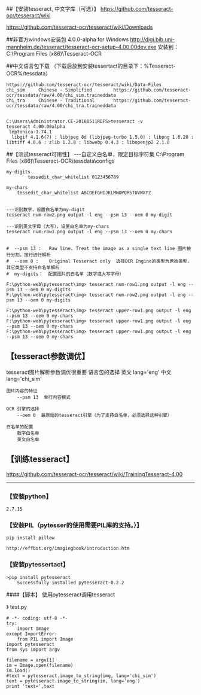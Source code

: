 ##【安装tesseract, 中文字库（可选）】
https://github.com/tesseract-ocr/tesseract/wiki

https://github.com/tesseract-ocr/tesseract/wiki/Downloads

##非官方windows安装包 4.0.0-alpha for Windows
    http://digi.bib.uni-mannheim.de/tesseract/tesseract-ocr-setup-4.00.00dev.exe
    安装到：C:\Program Files (x86)\Tesseract-OCR
    

##中文语言包下载
（下载后放到安装tessertact的目录下：%Tesseract-OCR%/tessdata）

    https://github.com/tesseract-ocr/tesseract/wiki/Data-Files
    chi_sim     Chinese - Simplified        https://github.com/tesseract-ocr/tessdata/raw/4.00/chi_sim.traineddata
    chi_tra     Chinese - Traditional       https://github.com/tesseract-ocr/tessdata/raw/4.00/chi_tra.traineddata
    

	C:\Users\Administrator.CE-20160511RDFS>tesseract -v
	tesseract 4.00.00alpha
	 leptonica-1.74.1
	  libgif 4.1.6(?) : libjpeg 8d (libjpeg-turbo 1.5.0) : libpng 1.6.20 : libtiff 4.0.6 : zlib 1.2.8 : libwebp 0.4.3 : libopenjp2 2.1.0    
  
  
 

##【测试tesseract可用性】
	---自定义白名单，限定目标字符集
	C:\Program Files (x86)\Tesseract-OCR\tessdata\configs
    
    my-digits
            tessedit_char_whitelist 0123456789
            
    my-chars    
        tessedit_char_whitelist ABCDEFGHIJKLMNOPQRSTUVWXYZ

        
	---识别数字，设置白名单为my-digit
    tesseract num-row2.png output -l eng --psm 13 --oem 0 my-digit

	---识别英文字母（大写），设置白名单为my-chars
    tesseract num-row1.png output -l eng --psm 13 --oem 0 my-chars


	#  --psm 13 :   Raw line. Treat the image as a single text line 图片按行分割，按行进行解析
	#  --oem 0 :    Original Tesseract only  选择OCR Engine的类型为原始类型，其它类型不支持白名单解析
	#  my-digits：  配置图片的白名单（数字或大写字母）

	F:\python-web\pytesseract\img> tesseract num-row1.png output -l eng --psm 13 --oem 0 my-digits
	F:\python-web\pytesseract\img> tesseract num-row2.png output -l eng --psm 13 --oem 0 my-digits

	F:\python-web\pytesseract\img> tesseract upper-row1.png output -l eng --psm 13 --oem 0 my-chars
	F:\python-web\pytesseract\img> tesseract upper-row1.png output -l eng --psm 13 --oem 0 my-chars
	F:\python-web\pytesseract\img> tesseract upper-row1.png output -l eng --psm 13 --oem 0 my-chars

## 【tesseract参数调优】
tesseract图片解析参数调优很重要
    语言包的选择
        英文 lang='eng'
        中文 lang='chi_sim'
    
    图片内容的特征
        --psm 13  单行内容模式
    
    OCR 引擎的选择
        --oem 0  最原始的tesseract引擎（为了支持白名单，必须选择这种引擎）
        
    白名单的配置
        数字白名单
        英文白名单


## 【训练tesseract】
https://github.com/tesseract-ocr/tesseract/wiki/TrainingTesseract-4.00  
      
----------------------------------------------------------
### 【安装python】
    2.7.15
    
### 【安装PIL（pytesser的使用需要PIL库的支持。）】
    pip install pillow
    
    http://effbot.org/imagingbook/introduction.htm
    
    
### 【安装pytessertact】

	>pip install pytesseract
	    Successfully installed pytesseract-0.2.2   
    

####【脚本】
使用pytesseract调用tesseract

》 test.py
	
	# -*- coding: utf-8 -*-  
	try:  
	    import Image  
	except ImportError:  
	    from PIL import Image
	import pytesseract  
	from sys import argv
	 
	filename = argv[1] 
	im = Image.open(filename)
	im.load()  
	#text = pytesseract.image_to_string(img, lang='chi_sim')  
	text = pytesseract.image_to_string(im, lang='eng')  
	print 'text=',text

 

  



